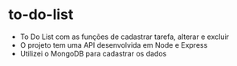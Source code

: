 # to-do-list

* To Do List com as funções de cadastrar tarefa, alterar e excluir
* O projeto tem uma API desenvolvida em Node e Express
* Utilizei o MongoDB para cadastrar os dados
